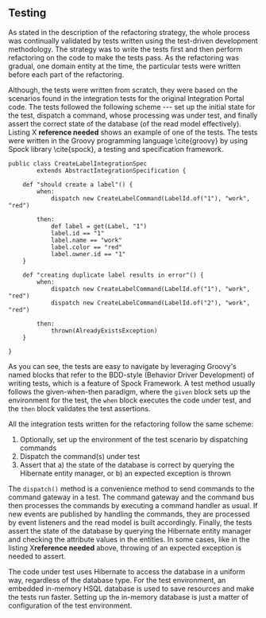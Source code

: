 ## Testing

As stated in the description of the refactoring strategy, the whole process was continually validated by tests written using the test-driven development methodology. The strategy was to write the tests first and then perform refactoring on the code to make the tests pass. As the refactoring was gradual, one domain entity at the time, the particular tests were written before each part of the refactoring. 

Although, the tests were written from scratch, they were based on the scenarios found in the integration tests for the original Integration Portal code. The tests followed the following scheme --- set up the initial state for the test, dispatch a command, whose processing was under test, and finally assert the correct state of the database (of the read model effectively). Listing X **reference needed** shows an example of one of the tests. The tests were written in the Groovy programming language \cite{groovy} by using Spock library \cite{spock}, a testing and specification framework.

	public class CreateLabelIntegrationSpec 
			extends AbstractIntegrationSpecification {

	    def "should create a label"() {
	        when:
	            dispatch new CreateLabelCommand(LabelId.of("1"), "work", "red")

	        then:
	            def label = get(Label, "1")
	            label.id == "1"
	            label.name == "work"
	            label.color == "red"
	            label.owner.id == "1"
	    }

	    def "creating duplicate label results in error"() {
	        when:
	            dispatch new CreateLabelCommand(LabelId.of("1"), "work", "red")
	            dispatch new CreateLabelCommand(LabelId.of("2"), "work", "red")

	        then:
	            thrown(AlreadyExistsException)
	    }

	}

As you can see, the tests are easy to navigate by leveraging Groovy's named blocks that refer to the BDD-style (Behavior Driver Development) of writing tests, which is a feature of Spock Framework. A test method usually follows the given-when-then paradigm, where the `given` block sets up the environment for the test, the `when` block executes the code under test, and the `then` block validates the test assertions.

All the integration tests written for the refactoring follow the same scheme:

1. Optionally, set up the environment of the test scenario by dispatching commands
2. Dispatch the command(s) under test
3. Assert that
	a) the state of the database is correct by querying the Hibernate entity manager, or
	b) an expected exception is thrown

The `dispatch()` method is a convenience method to send commands to the command gateway in a test. The command gateway and the command bus then processes the commands by executing a command handler as usual. If new events are published by handling the commands, they are  processed by event listeners and the read model is built accordingly. Finally, the tests assert the state of the database by querying the Hibernate entity manager and checking the attribute values in the entities. In some cases, like in the listing X**reference needed** above, throwing of an expected exception is needed to assert.

The code under test uses Hibernate to access the database in a uniform way, regardless of the database type. For the test environment, an embedded in-memory HSQL database is used to save resources and make the tests run faster. Setting up the in-memory database is just a matter of configuration of the test environment.
